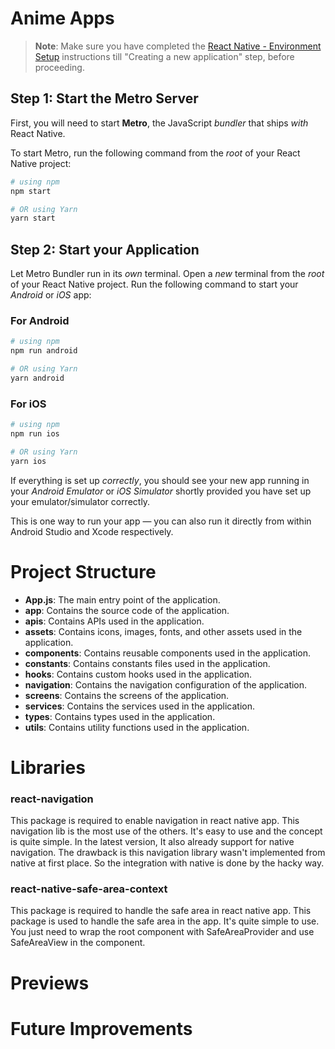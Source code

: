 # Anime Apps

>**Note**: Make sure you have completed the [React Native - Environment Setup](https://reactnative.dev/docs/environment-setup) instructions till "Creating a new application" step, before proceeding.

## Step 1: Start the Metro Server

First, you will need to start **Metro**, the JavaScript _bundler_ that ships _with_ React Native.

To start Metro, run the following command from the _root_ of your React Native project:

```bash
# using npm
npm start

# OR using Yarn
yarn start
```

## Step 2: Start your Application

Let Metro Bundler run in its _own_ terminal. Open a _new_ terminal from the _root_ of your React Native project. Run the following command to start your _Android_ or _iOS_ app:

### For Android

```bash
# using npm
npm run android

# OR using Yarn
yarn android
```

### For iOS

```bash
# using npm
npm run ios

# OR using Yarn
yarn ios
```

If everything is set up _correctly_, you should see your new app running in your _Android Emulator_ or _iOS Simulator_ shortly provided you have set up your emulator/simulator correctly.

This is one way to run your app — you can also run it directly from within Android Studio and Xcode respectively.

# Project Structure
- **App.js**: The main entry point of the application.
- **app**: Contains the source code of the application.
- **apis**: Contains APIs used in the application.
- **assets**: Contains icons, images, fonts, and other assets used in the application.
- **components**: Contains reusable components used in the application.
- **constants**: Contains constants files used in the application.
- **hooks**: Contains custom hooks used in the application.
- **navigation**: Contains the navigation configuration of the application.
- **screens**: Contains the screens of the application.
- **services**: Contains the services used in the application.
- **types**: Contains types used in the application.
- **utils**: Contains utility functions used in the application.

# Libraries

### react-navigation
This package is required to enable navigation in react native app. This navigation lib is the most use of the others. It's easy to use and the concept is quite simple. In the latest version, It also already support for native navigation. The drawback is this navigation library wasn't implemented from native at first place. So the integration with native is done by the hacky way.

### react-native-safe-area-context
This package is required to handle the safe area in react native app. This package is used to handle the safe area in the app. It's quite simple to use. You just need to wrap the root component with SafeAreaProvider and use SafeAreaView in the component.

# Previews

# Future Improvements
